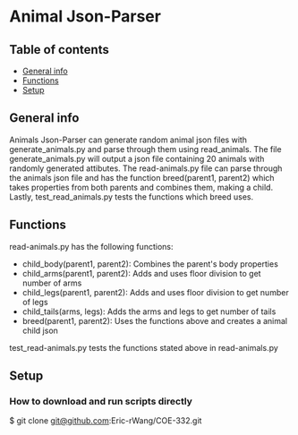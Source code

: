 # Animal Json-Parser
## Table of contents
* [General info](#general-info)
* [Functions](#functions)
* [Setup](#setup)

## General info
Animals Json-Parser can generate random animal json files  with generate_animals.py and parse through them using read_animals. The file generate_animals.py will output a json file containing 20 animals with randomly generated attibutes. The read-animals.py file can parse through the animals json file and has the function breed(parent1, parent2) which takes properties from both parents and combines them, making a child. Lastly, test_read_animals.py tests the functions which breed uses.

## Functions
read-animals.py has the following functions:
* child_body(parent1, parent2): Combines the parent's body properties
* child_arms(parent1, parent2): Adds and uses floor division to get number of arms
* child_legs(parent1, parent2): Adds and uses floor division to get number of legs
* child_tails(arms, legs): Adds the arms and legs to get number of tails
* breed(parent1, parent2): Uses the functions above and creates a animal child json

test_read-animals.py tests the functions stated above in read-animals.py

## Setup
### How to download and run scripts directly
$ git clone git@github.com:Eric-rWang/COE-332.git
